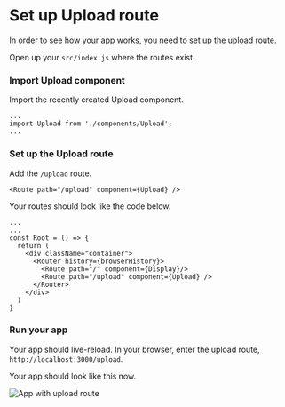 # Set up Upload route

In order to see how your app works, you need to set up the upload route.

Open up your `src/index.js` where the routes exist.

### Import Upload component

Import the recently created Upload component.

```
...
import Upload from './components/Upload';
...
```

### Set up the Upload route

Add the `/upload` route.

```code
<Route path="/upload" component={Upload} />
```

Your routes should look like the code below.

```code
...
...
const Root = () => {
  return (
    <div className="container">
      <Router history={browserHistory}>
        <Route path="/" component={Display}/>
        <Route path="/upload" component={Upload} />
      </Router>
    </div>
  )
}
```

### Run your app

Your app should live-reload. In your browser, enter the upload route, `http://localhost:3000/upload`.


Your app should look like this now.

![App with upload route](http://res.cloudinary.com/unicodeveloper/image/upload/v1519852542/upload.png)


